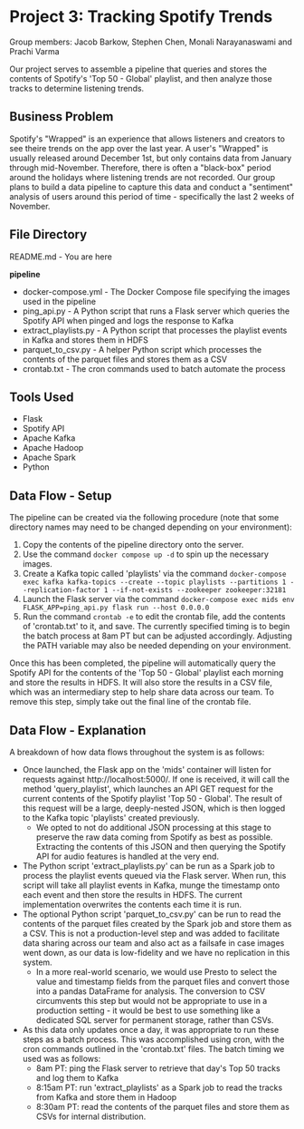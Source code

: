 # Project 3: Tracking Spotify Trends

Group members: Jacob Barkow, Stephen Chen, Monali Narayanaswami and Prachi Varma

Our project serves to assemble a pipeline that queries and stores the contents of Spotify's 'Top 50 - Global' playlist, and then analyze those tracks to determine listening trends.

## Business Problem

Spotify's "Wrapped" is an experience that allows listeners and creators to see theire trends on the app over the last year. A user's "Wrapped" is usually released around December 1st, but only contains data from January through mid-November. Therefore, there is often a "black-box" period around the holidays where listening trends are not recorded. Our group plans to build a data pipeline to capture this data and conduct a "sentiment" analysis of users around this period of time - specifically the last 2 weeks of November.

## File Directory

README.md - You are here

**pipeline**
- docker-compose.yml - The Docker Compose file specifying the images used in the pipeline
- ping_api.py - A Python script that runs a Flask server which queries the Spotify API when pinged and logs the response to Kafka
- extract_playlists.py - A Python script that processes the playlist events in Kafka and stores them in HDFS
- parquet_to_csv.py - A helper Python script which processes the contents of the parquet files and stores them as a CSV
- crontab.txt - The cron commands used to batch automate the process

## Tools Used

- Flask
- Spotify API
- Apache Kafka
- Apache Hadoop
- Apache Spark
- Python

## Data Flow - Setup

The pipeline can be created via the following procedure (note that some directory names may need to be changed depending on your environment):

1. Copy the contents of the pipeline directory onto the server.
2. Use the command `docker compose up -d` to spin up the necessary images. 
3. Create a Kafka topic called 'playlists' via the command `docker-compose exec kafka kafka-topics --create --topic playlists --partitions 1 --replication-factor 1 --if-not-exists --zookeeper zookeeper:32181`
4. Launch the Flask server via the command `docker-compose exec mids env FLASK_APP=ping_api.py flask run --host 0.0.0.0`
5. Run the command `crontab -e` to edit the crontab file, add the contents of 'crontab.txt' to it, and save. The currently specified timing is to begin the batch process at 8am PT but can be adjusted accordingly. Adjusting the PATH variable may also be needed depending on your environment.

Once this has been completed, the pipeline will automatically query the Spotify API for the contents of the 'Top 50 - Global' playlist each morning and store the results in HDFS. It will also store the results in a CSV file, which was an intermediary step to help share data across our team. To remove this step, simply take out the final line of the crontab file.

## Data Flow - Explanation

A breakdown of how data flows throughout the system is as follows:

- Once launched, the Flask app on the 'mids' container will listen for requests against http://localhost:5000/. If one is received, it will call the method 'query_playlist', which launches an API GET request for the current contents of the Spotify playlist 'Top 50 - Global'. The result of this request will be a large, deeply-nested JSON, which is then logged to the Kafka topic 'playlists' created previously.
    - We opted to not do additional JSON processing at this stage to preserve the raw data coming from Spotify as best as possible. Extracting the contents of this JSON and then querying the Spotify API for audio features is handled at the very end.
- The Python script 'extract_playlists.py' can be run as a Spark job to process the playlist events queued via the Flask server. When run, this script will take all playlist events in Kafka, munge the timestamp onto each event and then store the results in HDFS. The current implementation overwrites the contents each time it is run.
- The optional Python script 'parquet_to_csv.py' can be run to read the contents of the parquet files created by the Spark job and store them as a CSV. This is not a production-level step and was added to facilitate data sharing across our team and also act as a failsafe in case images went down, as our data is low-fidelity and we have no replication in this system.
    - In a more real-world scenario, we would use Presto to select the value and timestamp fields from the parquet files and convert those into a pandas DataFrame for analysis. The conversion to CSV circumvents this step but would not be appropriate to use in a production setting - it would be best to use something like a dedicated SQL server for permanent storage, rather than CSVs.
- As this data only updates once a day, it was appropriate to run these steps as a batch process. This was accomplished using cron, with the cron commands outlined in the 'crontab.txt' files. The batch timing we used was as follows:
    - 8am PT: ping the Flask server to retrieve that day's Top 50 tracks and log them to Kafka
    - 8:15am PT: run 'extract_playlists' as a Spark job to read the tracks from Kafka and store them in Hadoop
    - 8:30am PT: read the contents of the parquet files and store them as CSVs for internal distribution.
